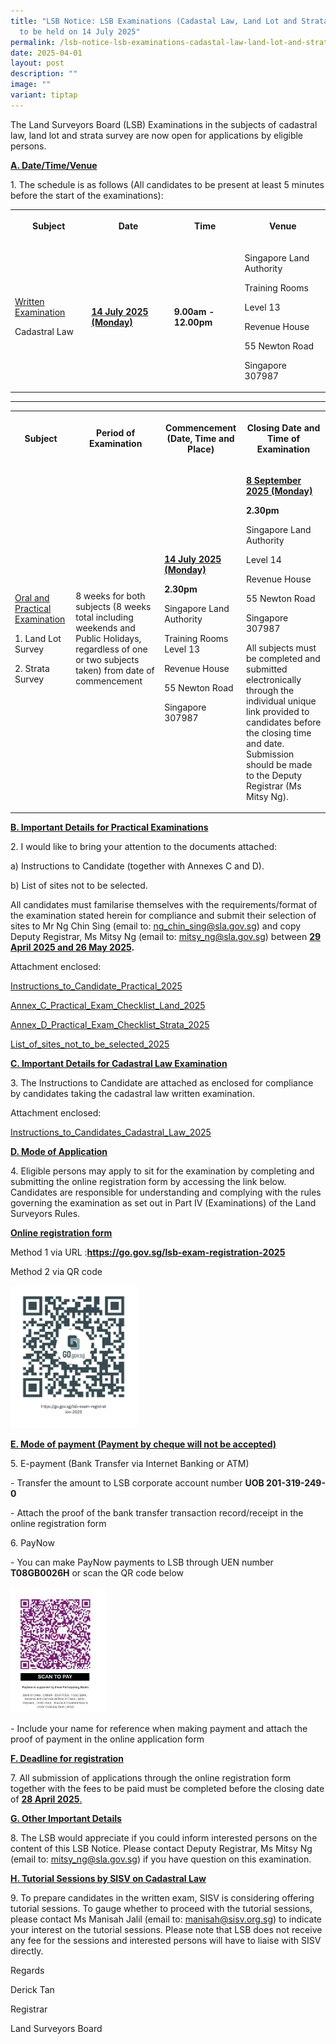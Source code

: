 ```yaml
---
title: "LSB Notice: LSB Examinations (Cadastal Law, Land Lot and Strata Survey)
  to be held on 14 July 2025"
permalink: /lsb-notice-lsb-examinations-cadastal-law-land-lot-and-strata-survey-to-be-held-on-14-july-2025/
date: 2025-04-01
layout: post
description: ""
image: ""
variant: tiptap
---
```

<p>The Land Surveyors Board (LSB) Examinations in the subjects of cadastral
law, land lot and strata survey are now open for applications by eligible
persons.</p>
<p><strong><u>A. Date/Time/Venue</u></strong>
</p>
<p>1. The schedule is as follows (All candidates to be present at least 5
minutes before the start of the examinations):</p>
<table style="minWidth: 100px">
<colgroup>
<col>
<col>
<col>
<col>
</colgroup>
<tbody>
<tr>
<th rowspan="1" colspan="1">
<p><strong>Subject</strong>
</p>
</th>
<th rowspan="1" colspan="1">
<p><strong>Date</strong>
</p>
</th>
<th rowspan="1" colspan="1">
<p><strong>Time</strong>
</p>
</th>
<th rowspan="1" colspan="1">
<p><strong>Venue</strong>
</p>
</th>
</tr>
<tr>
<td rowspan="1" colspan="1">
<p><u>Written Examination</u>
</p>
<p>Cadastral Law</p>
</td>
<td rowspan="1" colspan="1">
<p><strong><u>14 July 2025 (Monday)</u></strong>
</p>
</td>
<td rowspan="1" colspan="1">
<p></p>
<p><strong>9.00am - 12.00pm</strong>
</p>
</td>
<td rowspan="1" colspan="1">
<p>Singapore Land Authority</p>
<p>Training Rooms</p>
<p>Level 13</p>
<p>Revenue House</p>
<p>55 Newton Road</p>
<p>Singapore 307987</p>
</td>
</tr>
</tbody>
</table>
<hr>
<p></p>
<p></p>
<table style="minWidth: 100px">
<colgroup>
<col>
<col>
<col>
<col>
</colgroup>
<tbody>
<tr>
<th rowspan="1" colspan="1">
<p><strong>Subject</strong>
</p>
</th>
<th rowspan="1" colspan="1">
<p><strong>Period of Examination</strong>
</p>
</th>
<th rowspan="1" colspan="1">
<p><strong>Commencement (Date, Time and Place)</strong>
</p>
</th>
<th rowspan="1" colspan="1">
<p><strong>Closing Date and Time of Examination</strong>
</p>
</th>
</tr>
<tr>
<td rowspan="1" colspan="1">
<p><u>Oral and Practical Examination</u>
</p>
<p></p>
<p>1. Land Lot Survey</p>
<p>2. Strata Survey</p>
</td>
<td rowspan="1" colspan="1">
<p>8 weeks for both subjects (8 weeks total including weekends and Public
Holidays, regardless of one or two subjects taken) from date of commencement</p>
</td>
<td rowspan="1" colspan="1">
<p><strong><u>14 July 2025 (Monday)</u></strong>
</p>
<p><strong>2.30pm</strong>
</p>
<p></p>
<p>Singapore Land Authority</p>
<p>Training Rooms Level 13</p>
<p>Revenue House</p>
<p>55 Newton Road</p>
<p>Singapore 307987</p>
</td>
<td rowspan="1" colspan="1">
<p><strong><u>8 September 2025 (Monday)</u></strong>
</p>
<p><strong>2.30pm</strong>
</p>
<p></p>
<p>Singapore Land Authority</p>
<p>Level 14</p>
<p>Revenue House</p>
<p>55 Newton Road</p>
<p>Singapore 307987</p>
<p></p>
<p>All subjects must be completed and submitted electronically through the
individual unique link provided to candidates before the closing time and
date. Submission should be made to the Deputy Registrar (Ms Mitsy Ng).</p>
</td>
</tr>
</tbody>
</table>
<p></p>
<p><strong><u>B. Important Details for Practical Examinations</u></strong>
</p>
<p>2. I would like to bring your attention to the documents attached:</p>
<p>a) Instructions to Candidate (together with Annexes C and D).</p>
<p>b) List of sites not to be selected.</p>
<p>All candidates must familarise themselves with the requirements/format
of the examination stated herein for compliance and submit their selection
of sites to Mr Ng Chin Sing (email to: <a href="mailto:ng_chin_sing@sla.gov.sg" rel="noopener noreferrer nofollow" target="_blank"><u>ng_chin_sing@sla.gov.sg</u></a>)
and copy Deputy Registrar, Ms Mitsy Ng (email to: <a href="mailto:ng_chin_sing@sla.gov.sg" rel="noopener noreferrer nofollow" target="_blank"><u>mitsy_ng@sla.gov.sg</u></a>) between <strong><u>29 April 2025 and 26 May 2025</u>.</strong>
</p>
<p></p>
<p>Attachment enclosed:</p>
<p><a href="/files/Instructions_to_Candidate__Practical_2025.pdf" rel="noopener nofollow" target="_blank">Instructions_to_Candidate_Practical_2025</a>
</p>
<p><a href="/files/Annex_C_Prctical_Exam_Checklist_Land_2025.pdf" rel="noopener nofollow" target="_blank">Annex_C_Practical_Exam_Checklist_Land_2025</a>
</p>
<p><a href="/files/Annex_D_Practical_Exam_Checklist_Strata_2025.pdf" rel="noopener nofollow" target="_blank">Annex_D_Practical_Exam_Checklist_Strata_2025</a>
</p>
<p><a href="/files/List_of_exam_site_not_to_be_selected_2025.pdf" rel="noopener nofollow" target="_blank">List_of_sites_not_to_be_selected_2025</a>
</p>
<p></p>
<p><strong><u>C. Important Details for Cadastral Law Examination</u></strong>
</p>
<p>3. The Instructions to Candidate are attached as enclosed for compliance
by candidates taking the cadastral law written examination.</p>
<p></p>
<p>Attachment enclosed:</p>
<p><a href="/files/Instructions_to_Candidate_Cadastral_Law_2025.pdf" rel="noopener nofollow" target="_blank">Instructions_to_Candidates_Cadastral_Law_2025</a>
</p>
<p><strong><u>D. Mode of Application</u></strong>
</p>
<p>4. Eligible persons may apply to sit for the examination by completing
and submitting the online registration form by accessing the link below.
Candidates are responsible for understanding and complying with the rules
governing the examination as set out in Part IV (Examinations) of the Land
Surveyors Rules.</p>
<p><strong><u>Online registration form</u></strong>
</p>
<p>Method 1 via URL :<strong><a href="https://go.gov.sg/lsb-exam-registration-2025" rel="noopener noreferrer nofollow" target="_blank">https://go.gov.sg/lsb-exam-registration-2025</a></strong>
</p>
<p>Method 2 via QR code</p>
<p></p>
<div class="isomer-image-wrapper">
<img style="width: 40%;" height="auto" width="100%" alt="" src="/images/https___go_gov_sg_lsb_exam_registration_2025.png">
</div>
<p></p>
<p></p>
<p><strong><u>E. Mode of payment (Payment by cheque will not be accepted)</u></strong>
</p>
<p>5. E-payment (Bank Transfer via Internet Banking or ATM)</p>
<p>- Transfer the amount to LSB corporate account number <strong>UOB 201-319-249-0</strong>
</p>
<p>- Attach the proof of the bank transfer transaction record/receipt in
the online registration form</p>
<p>6. PayNow</p>
<p>- You can make PayNow payments to LSB through UEN number <strong>T08GB0026H</strong> or
scan the QR code below</p>
<p></p>
<div class="isomer-image-wrapper">
<img style="width: 30%;" height="auto" width="100%" alt="" src="/images/LSB_paynow_qr_code.jpg">
</div>
<p></p>
<p>- Include your name for reference when making payment and attach the proof
of payment in the online application form</p>
<p><strong><u>F. Deadline for registration</u></strong>
</p>
<p>7. All submission of applications through the online registration form
together with the fees to be paid must be completed before the closing
date of <strong><u>28 April 2025</u></strong><u>.</u>
</p>
<p><strong><u>G. Other Important Details</u></strong>
</p>
<p>8. The LSB would appreciate if you could inform interested persons on
the content of this LSB Notice. Please contact Deputy Registrar, Ms Mitsy
Ng (email to: <a href="mailto:ng_chin_sing@sla.gov.sg" rel="noopener noreferrer nofollow" target="_blank"><u>mitsy_ng@sla.gov.sg</u></a>)
if you have question on this examination.</p>
<p><strong><u>H. Tutorial Sessions by SISV on Cadastral Law</u></strong>
</p>
<p>9. To prepare candidates in the written exam, SISV is considering offering
tutorial sessions. To gauge whether to proceed with the tutorial sessions,
please contact Ms Manisah Jalil (email to: <a href="mailto:ng_chin_sing@sla.gov.sg" rel="noopener noreferrer nofollow" target="_blank"><u>manisah@sisv.org.sg</u></a>) to
indicate your interest on the tutorial sessions. Please note that LSB does
not receive any fee for the sessions and interested persons will have to
liaise with SISV directly.</p>
<p>Regards</p>
<p>Derick Tan</p>
<p>Registrar</p>
<p>Land Surveyors Board</p>
<p></p>